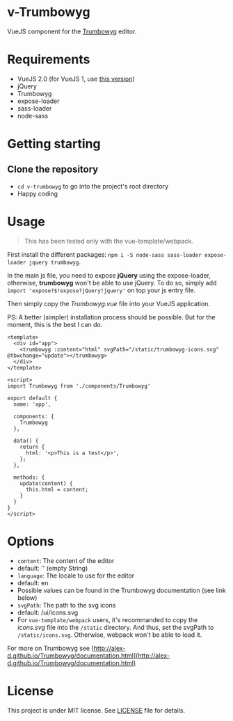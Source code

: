 v-Trumbowyg
============

VueJS component for the [Trumbowyg](http://alex-d.github.io/Trumbowyg/) editor.

# Requirements

- VueJS 2.0 (for VueJS 1, use [this version](https://github.com/Elhebert/v-trumbowyg/tree/vuejs-1))
- jQuery
- Trumbowyg
- expose-loader
- sass-loader
- node-sass

# Getting starting

## Clone the repository

- `cd v-trumbowyg` to go into the project's root directory
- Happy coding

# Usage

> This has been tested only with the vue-template/webpack.

First install the different packages: `npm i -S node-sass sass-loader expose-loader jquery trumbowyg`.

In the main js file, you need to expose **jQuery** using the expose-loader, otherwise, **trumbowyg** won't be able to use jQuery.
To do so, simply add `import 'expose?$!expose?jQuery!jquery'` on top your js entry file.

Then simply copy the *Trumbowyg.vue* file into your VueJS application.

PS: A better (simpler) installation process should be possible. But for the moment, this is the best I can do.

```
<template>
  <div id="app">
    <trumbowyg :content="html" svgPath="/static/trumbowyg-icons.svg" @tbwchange="update"></trumbowyg>
  </div>
</template>

<script>
import Trumbowyg from './components/Trumbowyg'

export default {
  name: 'app',

  components: {
    Trumbowyg
  },

  data() {
    return {
      html: '<p>This is a test</p>',
    };
  },

  methods: {
    update(content) {
      this.html = content;
    }
  }
}
</script>
```

# Options

- `content`: The content of the editor
 - default: '' (empty String)
- `language`: The locale to use for the editor
 - default: en
 - Possible values can be found in the Trumbowyg documentation (see link below)
- `svgPath`: The path to the svg icons
 - default: /ui/icons.svg
 - For `vue-template/webpack` users, it's recommanded to copy the *icons.svg* file into the `/static` directory. And thus, set the svgPath to `/static/icons.svg`. Otherwise, webpack won't be able to load it.


For more on Trumbowyg see [http://alex-d.github.io/Trumbowyg/documentation.html](http://alex-d.github.io/Trumbowyg/documentation.html)



# License

This project is under MIT license. See [LICENSE](LICENSE) file for details.
